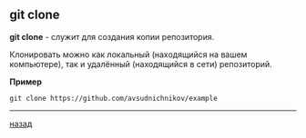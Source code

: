 ## git clone

**git clone** -  служит для создания копии репозитория.

Клонировать можно как локальный (находящийся на вашем компьютере), так и удалённый (находящийся в сети) репозиторий.

**Пример**
```
git clone https://github.com/avsudnichnikov/example
```
___
[назад](./readme.md)